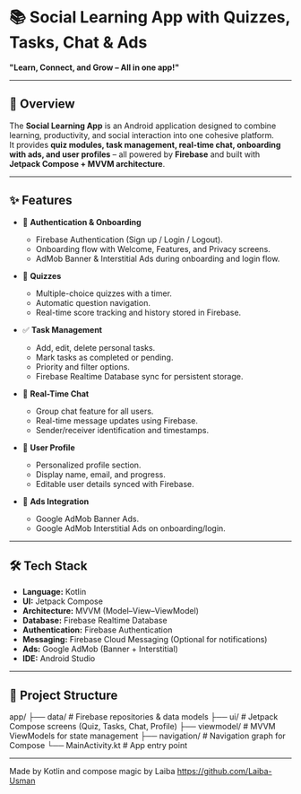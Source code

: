 # 📚 Social Learning App with Quizzes, Tasks, Chat & Ads  

**"Learn, Connect, and Grow – All in one app!"**  

---

## 🚀 Overview  
The **Social Learning App** is an Android application designed to combine learning, productivity, and social interaction into one cohesive platform.  
It provides **quiz modules, task management, real-time chat, onboarding with ads, and user profiles** – all powered by **Firebase** and built with **Jetpack Compose + MVVM architecture**.  

---

## ✨ Features  
- 🔐 **Authentication & Onboarding**  
  - Firebase Authentication (Sign up / Login / Logout).  
  - Onboarding flow with Welcome, Features, and Privacy screens.  
  - AdMob Banner & Interstitial Ads during onboarding and login flow.  

- 📝 **Quizzes**  
  - Multiple-choice quizzes with a timer.  
  - Automatic question navigation.  
  - Real-time score tracking and history stored in Firebase.  

- ✅ **Task Management**  
  - Add, edit, delete personal tasks.  
  - Mark tasks as completed or pending.  
  - Priority and filter options.  
  - Firebase Realtime Database sync for persistent storage.  

- 💬 **Real-Time Chat**  
  - Group chat feature for all users.  
  - Real-time message updates using Firebase.  
  - Sender/receiver identification and timestamps.  

- 👤 **User Profile**  
  - Personalized profile section.  
  - Display name, email, and progress.  
  - Editable user details synced with Firebase.  

- 📢 **Ads Integration**  
  - Google AdMob Banner Ads.  
  - Google AdMob Interstitial Ads on onboarding/login.  

---

## 🛠️ Tech Stack  
- **Language:** Kotlin  
- **UI:** Jetpack Compose  
- **Architecture:** MVVM (Model–View–ViewModel)  
- **Database:** Firebase Realtime Database  
- **Authentication:** Firebase Authentication  
- **Messaging:** Firebase Cloud Messaging (Optional for notifications)  
- **Ads:** Google AdMob (Banner + Interstitial)  
- **IDE:** Android Studio  

---

## 📂 Project Structure  
app/
├── data/ # Firebase repositories & data models
├── ui/ # Jetpack Compose screens (Quiz, Tasks, Chat, Profile)
├── viewmodel/ # MVVM ViewModels for state management
├── navigation/ # Navigation graph for Compose
└── MainActivity.kt # App entry point

---
Made by Kotlin and compose magic by Laiba https://github.com/Laiba-Usman
